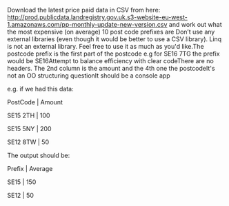 Download the latest price paid data in CSV from here: http://prod.publicdata.landregistry.gov.uk.s3-website-eu-west-1.amazonaws.com/pp-monthly-update-new-version.csv and work out what the most expensive (on average) 10 post code prefixes are
Don’t use any external libraries (even though it would be better to use a CSV library). Linq is not an external library. Feel free to use it as much as you'd like.The postcode prefix is the first part of the postcode e.g for SE16 7TG the prefix would be SE16Attempt to balance efficiency with clear codeThere are no headers. The 2nd column is the amount and the 4th one the postcodeIt's not an OO structuring questionIt should be a console app

e.g. if we had this data: 

PostCode | Amount

SE15 2TH | 100

SE15 5NY | 200

SE12 8TW | 50


The output should be:

Prefix | Average

SE15   | 150

SE12   | 50

